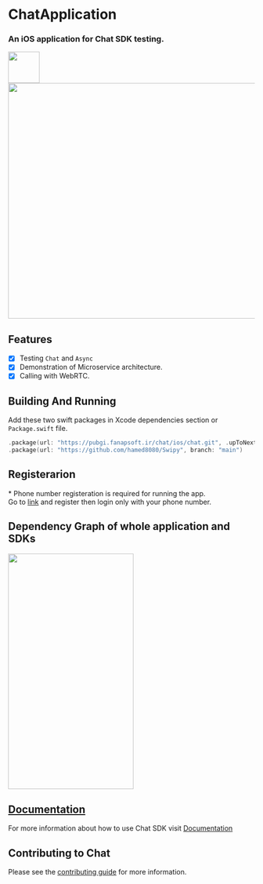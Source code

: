 # ChatApplication
### An iOS application for Chat SDK testing.
<img src="https://github.com/hamed8080/chat-application/raw/main/images/icon.png" width="64" height="64">
<br />

<img src="https://github.com/hamed8080/chat-application/raw/main/images/main.png"  width="640" height="480">
<br />

## Features
- [x] Testing `Chat` and `Async`
- [x] Demonstration of Microservice architecture.
- [x] Calling with WebRTC.

## Building And Running
Add these two swift packages in Xcode dependencies section or `Package.swift` file. 

```swift
.package(url: "https://pubgi.fanapsoft.ir/chat/ios/chat.git", .upToNextMinor(from: "1.2.0")),
.package(url: "https://github.com/hamed8080/Swipy", branch: "main")
```

## Registerarion
&ast; Phone number registeration is required for running the app.
<br />
Go to [link](https://accounts.pod.ir/) and register then login only with your phone number.


## Dependency Graph of whole application and SDKs
<img src="https://github.com/hamed8080/chat-application/raw/main/images/dependency.png"  width="256" height="480">
<br />


## [Documentation](https://hamed8080.gitlab.io/chat/documentation/chat/)
For more information about how to use Chat SDK visit [Documentation](https://hamed8080.gitlab.io/chat/documentation/Chat/) 
<br/>

## Contributing to Chat
Please see the [contributing guide](/CONTRIBUTING.md) for more information.

<!-- Copyright (c) 2021-2022 Apple Inc and the Swift Project authors. All Rights Reserved. -->
